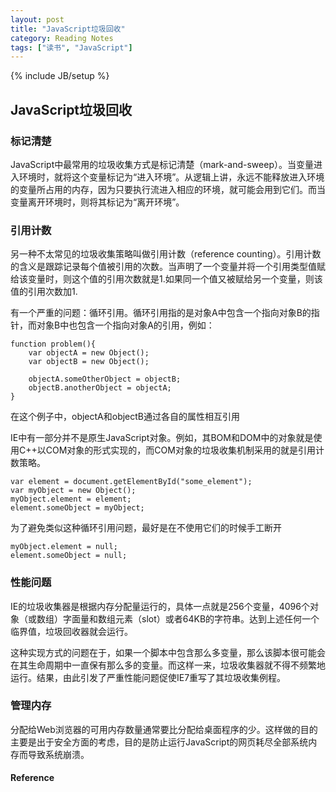 ```yaml
---
layout: post
title: "JavaScript垃圾回收"
category: Reading Notes
tags: ["读书", "JavaScript"]
---
```

{% include JB/setup %}

## JavaScript垃圾回收

### 标记清楚

JavaScript中最常用的垃圾收集方式是标记清楚（mark-and-sweep）。当变量进入环境时，就将这个变量标记为“进入环境”。从逻辑上讲，永远不能释放进入环境的变量所占用的内存，因为只要执行流进入相应的环境，就可能会用到它们。而当变量离开环境时，则将其标记为“离开环境”。

### 引用计数

另一种不太常见的垃圾收集策略叫做引用计数（reference counting）。引用计数的含义是跟踪记录每个值被引用的次数。当声明了一个变量并将一个引用类型值赋给该变量时，则这个值的引用次数就是1.如果同一个值又被赋给另一个变量，则该值的引用次数加1.

有一个严重的问题：循环引用。循环引用指的是对象A中包含一个指向对象B的指针，而对象B中也包含一个指向对象A的引用，例如：

	function problem(){
		var objectA = new Object();
		var objectB = new Object();

		objectA.someOtherObject = objectB;
		objectB.anotherObject = objectA;
	}

在这个例子中，objectA和objectB通过各自的属性相互引用

IE中有一部分并不是原生JavaScript对象。例如，其BOM和DOM中的对象就是使用C++以COM对象的形式实现的，而COM对象的垃圾收集机制采用的就是引用计数策略。

	var element = document.getElementById("some_element");
	var myObject = new Object();
	myObject.element = element;
	element.someObject = myObject;

为了避免类似这种循环引用问题，最好是在不使用它们的时候手工断开

	myObject.element = null;
	element.someObject = null;

### 性能问题

IE的垃圾收集器是根据内存分配量运行的，具体一点就是256个变量，4096个对象（或数组）字面量和数组元素（slot）或者64KB的字符串。达到上述任何一个临界值，垃圾回收器就会运行。

这种实现方式的问题在于，如果一个脚本中包含那么多变量，那么该脚本很可能会在其生命周期中一直保有那么多的变量。而这样一来，垃圾收集器就不得不频繁地运行。结果，由此引发了严重性能问题促使IE7重写了其垃圾收集例程。

### 管理内存

分配给Web浏览器的可用内存数量通常要比分配给桌面程序的少。这样做的目的主要是出于安全方面的考虑，目的是防止运行JavaScript的网页耗尽全部系统内存而导致系统崩溃。





#### Reference

